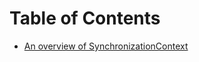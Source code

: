 # Table of Contents

* [An overview of SynchronizationContext](https://msdn.microsoft.com/en-us/magazine/gg598924.aspx)
